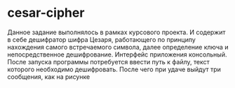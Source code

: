 # cesar-cipher
Данное задание выполнялось в рамках курсового проекта. И содержит в себе дешифратор шифра Цезаря, работающего по принципу нахождения самого встречаемого символа, далее определение ключа и непосредственное дешифрование.
Интерфейс приложения консольный. После запуска программы потребуется ввести путь к файлу, текст которого необходимо дешифровать. После чего при удаче выйдут три сообщения, как на рисунке
